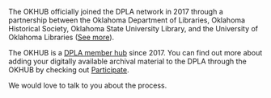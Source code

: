 The OKHUB officially joined the DPLA network in 2017 through a partnership between the Oklahoma Department of Libraries, Oklahoma Historical Society, Oklahoma State University Library, and the University of Oklahoma Libraries ([See more](https://dp.la/news/oklahoma-hub-collections-now-discoverable-in-dpla/)).

The OKHUB is a [DPLA member hub](https://pro.dp.la/hubs) since 2017. You can find out more about adding your digitally available archival material to the DPLA through the OKHUB  by checking out [Participate](/participate).

We would love to talk to you about the process.
